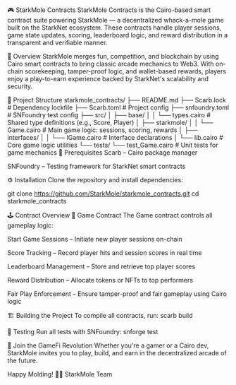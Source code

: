 
🎮 StarkMole Contracts
StarkMole Contracts is the Cairo-based smart contract suite powering StarkMole — a decentralized whack-a-mole game built on the StarkNet ecosystem. These contracts handle player sessions, game state updates, scoring, leaderboard logic, and reward distribution in a transparent and verifiable manner.

🧾 Overview
StarkMole merges fun, competition, and blockchain by using Cairo smart contracts to bring classic arcade mechanics to Web3. With on-chain scorekeeping, tamper-proof logic, and wallet-based rewards, players enjoy a play-to-earn experience backed by StarkNet's scalability and security.

📁 Project Structure
starkmole_contracts/
├── README.md
├── Scarb.lock               # Dependency lockfile
├── Scarb.toml               # Project config
├── snfoundry.toml           # SNFoundry test config
├── src/
│   ├── base/
│   │   └── types.cairo       # Shared type definitions (e.g., Score, Player)
│   ├── starkmole/
│   │   └── Game.cairo        # Main game logic: sessions, scoring, rewards
│   ├── interfaces/
│   │   └── IGame.cairo       # Interface declarations
│   └── lib.cairo             # Core game logic utilities
└── tests/
    └── test_Game.cairo       # Unit tests for game mechanics
🧰 Prerequisites
Scarb – Cairo package manager

SNFoundry – Testing framework for StarkNet smart contracts

⚙️ Installation
Clone the repository and install dependencies:

git clone https://github.com/StarkMole/starkmole_contracts.git
cd starkmole_contracts

🕹️ Contract Overview
🎯 Game Contract
The Game contract controls all gameplay logic:

Start Game Sessions – Initiate new player sessions on-chain

Score Tracking – Record player hits and session scores in real time

Leaderboard Management – Store and retrieve top player scores

Reward Distribution – Allocate tokens or NFTs to top performers

Fair Play Enforcement – Ensure tamper-proof and fair gameplay using Cairo logic

🏗️ Building the Project
To compile all contracts, run:
scarb build

🧪 Testing
Run all tests with SNFoundry:
snforge test

🚀 Join the GameFi Revolution
Whether you're a gamer or a Cairo dev, StarkMole invites you to play, build, and earn in the decentralized arcade of the future.

Happy Molding! 🐹🔨
StarkMole Team
